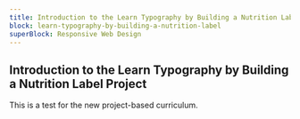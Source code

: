 ```yaml
---
title: Introduction to the Learn Typography by Building a Nutrition Label Project
block: learn-typography-by-building-a-nutrition-label
superBlock: Responsive Web Design
---
```


## Introduction to the Learn Typography by Building a Nutrition Label Project

This is a test for the new project-based curriculum.
